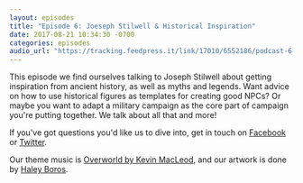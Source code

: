 ```yaml
---
layout: episodes
title: "Episode 6: Joeseph Stilwell & Historical Inspiration"
date: 2017-08-21 10:34:30 -0700
categories: episodes
audio_url: "https://tracking.feedpress.it/link/17010/6552186/podcast-6-joseph-stilwell-historical-inspiration.mp3"
---
```


This episode we find ourselves talking to Joseph Stilwell about getting inspiration from ancient history, as well as myths and legends. Want advice on how to use historical figures as templates for creating good NPCs? Or maybe you want to adapt a military campaign as the core part of campaign you're putting together. We talk about all that and more!

If you've got questions you'd like us to dive into, get in touch on [Facebook](https://www.facebook.com/dmsofvancouver) or [Twitter](https://www.twitter.com/dmsofvancouver).

Our theme music is [Overworld by Kevin MacLeod](https://incompetech.com/music/royalty-free/music.html), and our artwork is done by [Haley Boros](http://www.haleyboros.com/).
